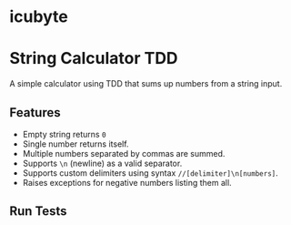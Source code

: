 # icubyte
# String Calculator TDD

A simple calculator using TDD that sums up numbers from a string input.

## Features
- Empty string returns `0`
- Single number returns itself.
- Multiple numbers separated by commas are summed.
- Supports `\n` (newline) as a valid separator.
- Supports custom delimiters using syntax `//[delimiter]\n[numbers]`.
- Raises exceptions for negative numbers listing them all.

## Run Tests